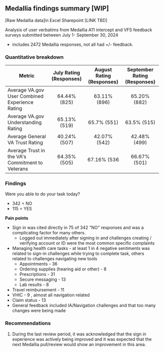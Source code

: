 ##  Medallia findings summary [WIP]
[Raw Medallia data]in Excel Sharepoint [LINK TBD]

Analysis of user verbatims from Medallia A11 intercept and VFS feedback surveys submitted between July 1- September 30, 2024 
- includes 2472 Medallia responses, not all had +/- feedback. 

### Quantitative breakdown
| Metric | July Rating (Responses) | August Rating (Responses) | September Rating (Responses)
|---|:---:|:---:|:---:
| Average VA.gov User Combined Experience Rating | 64.44% (825) | 63.11% (896) | 65.20% (882)
| Average VA.gov Understanding Rating  | 65.13% (519) | 65.7% (551) | 63.5% (515)
| Average General VA Trust Rating  | 40.24% (507) | 42.07% (542) | 42.48% (499)
| Average Trust in the VA's Commitment to Veterans | 64.35% (505) | 67.16% (536 | 66.67% (501)

### Findings

Were you able to do your task today?
- 342 = NO
- 115 = YES

**Pain points**
- Sign in was cited directly in 75 of 342 "NO" responses and was a complicating factor for many others. 
  - Logged out immediately after signing in and challenges creating / verifying account or ID were the most common specific complaints
- Managing health care tasks - at least 1 in 4 negative sentiments was related to sign-in challenges while trying to complete task, others related to challenges navigating new tools
  - Appointments - 36 
  - Ordering supplies (hearing aid or other) - 8
  - Prescriptions - 31 
  - Secure messaging - 13 
  - Lab results - 8
- Travel reimbursement - 11 
- VHIC - 9 , almost all navigation related
- Claim status - 13 
- General feedback included IA/Navigation challenges and that too many changes were being made

### Recommendations
1. During the last review period, it was acknowledged that the sign in experience was actively being improved and it was expected that the next Medallia pull/review would show an improvement in this area. 
